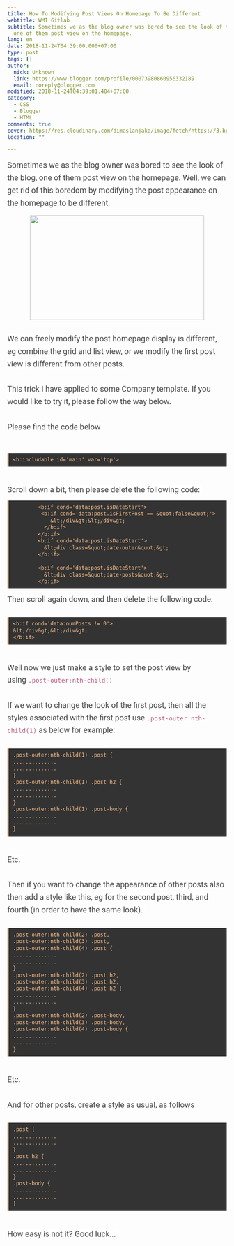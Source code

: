 ```yaml
---
title: How To Modifying Post Views On Homepage To Be Different
webtitle: WMI Gitlab
subtitle: Sometimes we as the blog owner was bored to see the look of the blog,
  one of them post view on the homepage.
lang: en
date: 2018-11-24T04:39:00.000+07:00
type: post
tags: []
author:
  nick: Unknown
  link: https://www.blogger.com/profile/00073980860956332189
  email: noreply@blogger.com
modified: 2018-11-24T04:39:01.404+07:00
category:
  - CSS
  - Blogger
  - HTML
comments: true
cover: https://res.cloudinary.com/dimaslanjaka/image/fetch/https://3.bp.blogspot.com/-kz6KVIcdKck/WPL9AYym7FI/AAAAAAAAqqI/lqIph6SjXNUJEm0vW6p6HHi0AhV2n1FNwCLcB/w1100/Untitled-1_1.jpg
location: ""

---
```


<span class="notranslate" style="background-color: white; color: #444444; font-family: &quot;roboto&quot; , &quot;arial&quot; , sans-serif; font-size: 18px; line-height: 28.7999992370605px;">Sometimes we as the blog owner was bored to see the look of the blog, one of them post view on the homepage.</span><span style="background-color: white; color: #444444; font-family: &quot;roboto&quot; , &quot;arial&quot; , sans-serif; font-size: 18px; line-height: 28.7999992370605px;">&nbsp;</span><span class="notranslate" style="background-color: white; color: #444444; font-family: &quot;roboto&quot; , &quot;arial&quot; , sans-serif; font-size: 18px; line-height: 28.7999992370605px;">Well, we can get rid of this boredom by modifying the post appearance on the homepage to be different.</span><span style="background-color: white; color: #444444; font-family: &quot;roboto&quot; , &quot;arial&quot; , sans-serif; font-size: 18px; line-height: 28.7999992370605px;">&nbsp;</span><br><div class="separator" style="clear: both; text-align: center;"><a href="https://res.cloudinary.com/dimaslanjaka/image/fetch/https://3.bp.blogspot.com/-kz6KVIcdKck/WPL9AYym7FI/AAAAAAAAqqI/lqIph6SjXNUJEm0vW6p6HHi0AhV2n1FNwCLcB/w1100/Untitled-1_1.jpg" imageanchor="1" style="margin-left: 1em; margin-right: 1em;" rel="noopener noreferer nofollow"><img border="0" height="240" src="https://res.cloudinary.com/dimaslanjaka/image/fetch/https://3.bp.blogspot.com/-kz6KVIcdKck/WPL9AYym7FI/AAAAAAAAqqI/lqIph6SjXNUJEm0vW6p6HHi0AhV2n1FNwCLcB/w1100/Untitled-1_1.jpg" width="400"></a></div><br style="background-color: white; color: #444444; font-family: Roboto, Arial, sans-serif; font-size: 18px; line-height: 28.7999992370605px;"><span class="notranslate" style="background-color: white; color: #444444; font-family: &quot;roboto&quot; , &quot;arial&quot; , sans-serif; font-size: 18px; line-height: 28.7999992370605px;">We can freely modify the post homepage display is different, eg combine the grid and list view, or we modify the first post view is different from other posts.</span><span style="background-color: white; color: #444444; font-family: &quot;roboto&quot; , &quot;arial&quot; , sans-serif; font-size: 18px; line-height: 28.7999992370605px;">&nbsp;</span><br><br style="background-color: white; color: #444444; font-family: Roboto, Arial, sans-serif; font-size: 18px; line-height: 28.7999992370605px;"><span class="notranslate" style="background-color: white; color: #444444; font-family: &quot;roboto&quot; , &quot;arial&quot; , sans-serif; font-size: 18px; line-height: 28.7999992370605px;">This trick I have applied to some Company template.</span><span style="background-color: white; color: #444444; font-family: &quot;roboto&quot; , &quot;arial&quot; , sans-serif; font-size: 18px; line-height: 28.7999992370605px;">&nbsp;</span><span class="notranslate" style="background-color: white; color: #444444; font-family: &quot;roboto&quot; , &quot;arial&quot; , sans-serif; font-size: 18px; line-height: 28.7999992370605px;">If you would like to try it, please follow the way below.</span><span style="background-color: white; color: #444444; font-family: &quot;roboto&quot; , &quot;arial&quot; , sans-serif; font-size: 18px; line-height: 28.7999992370605px;">&nbsp;</span><br><br style="background-color: white; color: #444444; font-family: Roboto, Arial, sans-serif; font-size: 18px; line-height: 28.7999992370605px;"><span class="notranslate" style="background-color: white; color: #444444; font-family: &quot;roboto&quot; , &quot;arial&quot; , sans-serif; font-size: 18px; line-height: 28.7999992370605px;">Please find the code below</span><span style="background-color: white; color: #444444; font-family: &quot;roboto&quot; , &quot;arial&quot; , sans-serif; font-size: 18px; line-height: 28.7999992370605px;">&nbsp;</span><br><span style="background-color: #333333; color: #fcc28c; font-family: &quot;consolas&quot; , &quot;monaco&quot; , &quot;andale mono&quot; , monospace; font-size: 14px; line-height: 1.3em; word-spacing: normal;"><br></span><br><pre style="-webkit-user-select: all; background: rgb(51, 51, 51); border-left-color: rgb(252, 194, 140); border-left-style: solid; border-left-width: 3px; color: #fcc28c; font-family: Consolas, Monaco, 'Andale Mono', monospace; font-size: 14px; line-height: 1.3em; margin: 10px auto; max-width: 100%; overflow: auto; padding: 8px 10px; white-space: initial; word-break: normal;"><code style="font-family: Consolas, Monaco, 'Andale Mono', monospace; line-height: 1.3em; white-space: initial; word-break: normal; word-spacing: normal;">&lt;b:includable id='main' var='top'&gt;</code></pre><br style="background-color: white; color: #444444; font-family: Roboto, Arial, sans-serif; font-size: 18px; line-height: 28.7999992370605px;"><span class="notranslate" style="background-color: white; color: #444444; font-family: &quot;roboto&quot; , &quot;arial&quot; , sans-serif; font-size: 18px; line-height: 28.7999992370605px;">Scroll down a bit, then please delete the following code:</span><span style="background-color: white; color: #444444; font-family: &quot;roboto&quot; , &quot;arial&quot; , sans-serif; font-size: 18px; line-height: 28.7999992370605px;">&nbsp;</span><br><pre style="-webkit-user-select: all; background: rgb(51, 51, 51); border-left-color: rgb(252, 194, 140); border-left-style: solid; border-left-width: 3px; color: #fcc28c; font-family: Consolas, Monaco, 'Andale Mono', monospace; font-size: 14px; line-height: 1.3em; margin: 10px auto; max-width: 100%; overflow: auto; padding: 8px 10px; white-space: initial; word-break: normal;"><code style="font-family: Consolas, Monaco, 'Andale Mono', monospace; line-height: 1.3em; white-space: initial; word-break: normal; word-spacing: normal;">&nbsp; &nbsp; &nbsp; &nbsp; &lt;b:if cond='data:post.isDateStart'&gt;<br>&nbsp; &nbsp; &nbsp; &nbsp; &nbsp;&lt;b:if cond='data:post.isFirstPost == &amp;quot;false&amp;quot;'&gt;<br>&nbsp; &nbsp; &nbsp; &nbsp; &nbsp; &nbsp; &amp;lt;/div&amp;gt;&amp;lt;/div&amp;gt;<br>&nbsp; &nbsp; &nbsp; &nbsp; &nbsp; &lt;/b:if&gt;<br>&nbsp; &nbsp; &nbsp; &nbsp; &lt;/b:if&gt;<br>&nbsp; &nbsp; &nbsp; &nbsp; &lt;b:if cond='data:post.isDateStart'&gt;<br>&nbsp; &nbsp; &nbsp; &nbsp; &nbsp; &amp;lt;div class=&amp;quot;date-outer&amp;quot;&amp;gt;<br>&nbsp; &nbsp; &nbsp; &nbsp; &lt;/b:if&gt;<br><br>&nbsp; &nbsp; &nbsp; &nbsp; &lt;b:if cond='data:post.isDateStart'&gt;<br>&nbsp; &nbsp; &nbsp; &nbsp; &nbsp; &amp;lt;div class=&amp;quot;date-posts&amp;quot;&amp;gt;<br>&nbsp; &nbsp; &nbsp; &nbsp; &lt;/b:if&gt;</code></pre><span class="notranslate" style="background-color: white; color: #444444; font-family: &quot;roboto&quot; , &quot;arial&quot; , sans-serif; font-size: 18px; line-height: 28.7999992370605px;">Then scroll again down, and then delete the following code:</span><span style="background-color: white; color: #444444; font-family: &quot;roboto&quot; , &quot;arial&quot; , sans-serif; font-size: 18px; line-height: 28.7999992370605px;">&nbsp;</span><br><br><pre style="-webkit-user-select: all; background: rgb(51, 51, 51); border-left-color: rgb(252, 194, 140); border-left-style: solid; border-left-width: 3px; color: #fcc28c; font-family: Consolas, Monaco, 'Andale Mono', monospace; font-size: 14px; line-height: 1.3em; margin: 10px auto; max-width: 100%; overflow: auto; padding: 8px 10px; white-space: initial; word-break: normal;"><code style="font-family: Consolas, Monaco, 'Andale Mono', monospace; line-height: 1.3em; white-space: initial; word-break: normal; word-spacing: normal;">&lt;b:if cond='data:numPosts != 0'&gt;&nbsp;<br>&amp;lt;/div&amp;gt;&amp;lt;/div&amp;gt;&nbsp;<br>&lt;/b:if&gt;&nbsp;</code></pre><br style="background-color: white; color: #444444; font-family: Roboto, Arial, sans-serif; font-size: 18px; line-height: 28.7999992370605px;"><span class="notranslate" style="background-color: white; color: #444444; font-family: &quot;roboto&quot; , &quot;arial&quot; , sans-serif; font-size: 18px; line-height: 28.7999992370605px;">Well now we just make a style to set the post view by using&nbsp;<code style="color: #bc587e; font-family: Consolas, Monaco, 'Andale Mono', monospace; font-size: 14px; line-height: 1.3em; white-space: initial; word-break: normal; word-spacing: normal;">.post-outer:nth-child()</code></span><span style="background-color: white; color: #444444; font-family: &quot;roboto&quot; , &quot;arial&quot; , sans-serif; font-size: 18px; line-height: 28.7999992370605px;">&nbsp;</span><br><br style="background-color: white; color: #444444; font-family: Roboto, Arial, sans-serif; font-size: 18px; line-height: 28.7999992370605px;"><span class="notranslate" style="background-color: white; color: #444444; font-family: &quot;roboto&quot; , &quot;arial&quot; , sans-serif; font-size: 18px; line-height: 28.7999992370605px;">If we want to change the look of the first post, then all the styles associated with the first post use&nbsp;<code style="color: #bc587e; font-family: Consolas, Monaco, 'Andale Mono', monospace; font-size: 14px; line-height: 1.3em; white-space: initial; word-break: normal; word-spacing: normal;">.post-outer:nth-child(1)</code>&nbsp;as below for example:</span><span style="background-color: white; color: #444444; font-family: &quot;roboto&quot; , &quot;arial&quot; , sans-serif; font-size: 18px; line-height: 28.7999992370605px;">&nbsp;</span><br><br><pre style="-webkit-user-select: all; background: rgb(51, 51, 51); border-left-color: rgb(252, 194, 140); border-left-style: solid; border-left-width: 3px; color: #fcc28c; font-family: Consolas, Monaco, 'Andale Mono', monospace; font-size: 14px; line-height: 1.3em; margin: 10px auto; max-width: 100%; overflow: auto; padding: 8px 10px; white-space: initial; word-break: normal;"><code style="font-family: Consolas, Monaco, 'Andale Mono', monospace; line-height: 1.3em; white-space: initial; word-break: normal; word-spacing: normal;">.post-outer:nth-child(1) .post {&nbsp;<br>..............&nbsp;<br>..............&nbsp;<br>}&nbsp;<br>.post-outer:nth-child(1) .post h2 {&nbsp;<br>..............&nbsp;<br>..............&nbsp;<br>}&nbsp;<br>.post-outer:nth-child(1) .post-body {&nbsp;<br>..............&nbsp;<br>..............&nbsp;<br>}&nbsp;</code></pre><br style="background-color: white; color: #444444; font-family: Roboto, Arial, sans-serif; font-size: 18px; line-height: 28.7999992370605px;"><span class="notranslate" style="background-color: white; color: #444444; font-family: &quot;roboto&quot; , &quot;arial&quot; , sans-serif; font-size: 18px; line-height: 28.7999992370605px;">Etc.</span><span style="background-color: white; color: #444444; font-family: &quot;roboto&quot; , &quot;arial&quot; , sans-serif; font-size: 18px; line-height: 28.7999992370605px;">&nbsp;</span><br><br style="background-color: white; color: #444444; font-family: Roboto, Arial, sans-serif; font-size: 18px; line-height: 28.7999992370605px;"><span class="notranslate" style="background-color: white; color: #444444; font-family: &quot;roboto&quot; , &quot;arial&quot; , sans-serif; font-size: 18px; line-height: 28.7999992370605px;">Then if you want to change the appearance of other posts also then add a style like this, eg for the second post, third, and fourth (in order to have the same look).</span><span style="background-color: white; color: #444444; font-family: &quot;roboto&quot; , &quot;arial&quot; , sans-serif; font-size: 18px; line-height: 28.7999992370605px;">&nbsp;</span><br><br><pre style="-webkit-user-select: all; background: rgb(51, 51, 51); border-left-color: rgb(252, 194, 140); border-left-style: solid; border-left-width: 3px; color: #fcc28c; font-family: Consolas, Monaco, 'Andale Mono', monospace; font-size: 14px; line-height: 1.3em; margin: 10px auto; max-width: 100%; overflow: auto; padding: 8px 10px; white-space: initial; word-break: normal;"><code style="font-family: Consolas, Monaco, 'Andale Mono', monospace; line-height: 1.3em; white-space: initial; word-break: normal; word-spacing: normal;">.post-outer:nth-child(2) .post,&nbsp;<br>.post-outer:nth-child(3) .post,&nbsp;<br>.post-outer:nth-child(4) .post {&nbsp;<br>..............&nbsp;<br>..............&nbsp;<br>}&nbsp;<br>.post-outer:nth-child(2) .post h2,&nbsp;<br>.post-outer:nth-child(3) .post h2,&nbsp;<br>.post-outer:nth-child(4) .post h2 {&nbsp;<br>..............&nbsp;<br>..............&nbsp;<br>}&nbsp;<br>.post-outer:nth-child(2) .post-body,&nbsp;<br>.post-outer:nth-child(3) .post-body,&nbsp;<br>.post-outer:nth-child(4) .post-body {&nbsp;<br>..............&nbsp;<br>..............&nbsp;<br>}&nbsp;</code></pre><br style="background-color: white; color: #444444; font-family: Roboto, Arial, sans-serif; font-size: 18px; line-height: 28.7999992370605px;"><span class="notranslate" style="background-color: white; color: #444444; font-family: &quot;roboto&quot; , &quot;arial&quot; , sans-serif; font-size: 18px; line-height: 28.7999992370605px;">Etc.</span><span style="background-color: white; color: #444444; font-family: &quot;roboto&quot; , &quot;arial&quot; , sans-serif; font-size: 18px; line-height: 28.7999992370605px;">&nbsp;</span><br><br style="background-color: white; color: #444444; font-family: Roboto, Arial, sans-serif; font-size: 18px; line-height: 28.7999992370605px;"><span class="notranslate" style="background-color: white; color: #444444; font-family: &quot;roboto&quot; , &quot;arial&quot; , sans-serif; font-size: 18px; line-height: 28.7999992370605px;">And for other posts, create a style as usual, as follows</span><span style="background-color: white; color: #444444; font-family: &quot;roboto&quot; , &quot;arial&quot; , sans-serif; font-size: 18px; line-height: 28.7999992370605px;">&nbsp;</span><br><br><pre style="-webkit-user-select: all; background: rgb(51, 51, 51); border-left-color: rgb(252, 194, 140); border-left-style: solid; border-left-width: 3px; color: #fcc28c; font-family: Consolas, Monaco, 'Andale Mono', monospace; font-size: 14px; line-height: 1.3em; margin: 10px auto; max-width: 100%; overflow: auto; padding: 8px 10px; white-space: initial; word-break: normal;"><code style="font-family: Consolas, Monaco, 'Andale Mono', monospace; line-height: 1.3em; white-space: initial; word-break: normal; word-spacing: normal;">.post {&nbsp;<br>..............&nbsp;<br>..............&nbsp;<br>}&nbsp;<br>.post h2 {&nbsp;<br>..............&nbsp;<br>..............&nbsp;<br>}&nbsp;<br>.post-body {&nbsp;<br>..............&nbsp;<br>..............&nbsp;<br>}&nbsp;</code></pre><br style="background-color: white; color: #444444; font-family: Roboto, Arial, sans-serif; font-size: 18px; line-height: 28.7999992370605px;"><span class="notranslate" style="background-color: white; color: #444444; font-family: &quot;roboto&quot; , &quot;arial&quot; , sans-serif; font-size: 18px; line-height: 28.7999992370605px;">How easy is not it?</span><span style="background-color: white; color: #444444; font-family: &quot;roboto&quot; , &quot;arial&quot; , sans-serif; font-size: 18px; line-height: 28.7999992370605px;">&nbsp;</span><span class="notranslate" style="background-color: white; color: #444444; font-family: &quot;roboto&quot; , &quot;arial&quot; , sans-serif; font-size: 18px; line-height: 28.7999992370605px;">Good luck...</span><span style="background-color: white; color: #444444; font-family: &quot;roboto&quot; , &quot;arial&quot; , sans-serif; font-size: 18px; line-height: 28.7999992370605px;">&nbsp;</span>
